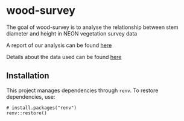 
# wood-survey

<!-- badges: start -->
<!-- badges: end -->

The goal of wood-survey is to analyse the relationship between stem diameter and height in NEON vegetation survey data

A report of our analysis can be found [here](report.html) 

Details about the data used can be found [here](data/index.html)

## Installation

This project manages dependencies through `renv`. To restore dependencies, use: 

```{r}
# install.packages("renv")
renv::restore()
```
